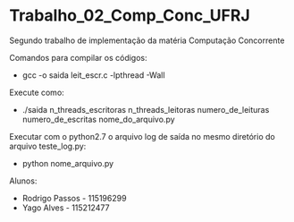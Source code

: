 # Trabalho_02_Comp_Conc_UFRJ
Segundo trabalho de implementação da matéria Computação Concorrente

Comandos para compilar os códigos: 
* gcc -o saida leit_escr.c -lpthread -Wall

Execute como:
* ./saida n_threads_escritoras n_threads_leitoras numero_de_leituras numero_de_escritas nome_do_arquivo.py

Executar com o python2.7 o arquivo log de saída no mesmo diretório do arquivo teste_log.py:
* python nome_arquivo.py

Alunos:  
* Rodrigo Passos - 115196299  
* Yago Alves     - 115212477
